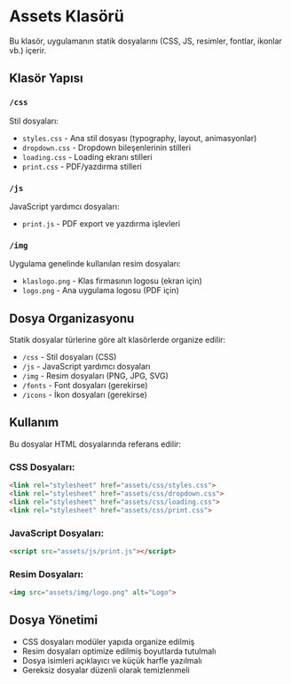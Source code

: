 # Assets Klasörü

Bu klasör, uygulamanın statik dosyalarını (CSS, JS, resimler, fontlar, ikonlar vb.) içerir.

## Klasör Yapısı

### `/css`
Stil dosyaları:
- `styles.css` - Ana stil dosyası (typography, layout, animasyonlar)
- `dropdown.css` - Dropdown bileşenlerinin stilleri
- `loading.css` - Loading ekranı stilleri  
- `print.css` - PDF/yazdırma stilleri

### `/js`
JavaScript yardımcı dosyaları:
- `print.js` - PDF export ve yazdırma işlevleri

### `/img`
Uygulama genelinde kullanılan resim dosyaları:
- `klaslogo.png` - Klas firmasının logosu (ekran için)
- `logo.png` - Ana uygulama logosu (PDF için)

## Dosya Organizasyonu

Statik dosyalar türlerine göre alt klasörlerde organize edilir:
- `/css` - Stil dosyaları (CSS)
- `/js` - JavaScript yardımcı dosyaları  
- `/img` - Resim dosyaları (PNG, JPG, SVG)
- `/fonts` - Font dosyaları (gerekirse)
- `/icons` - İkon dosyaları (gerekirse)

## Kullanım

Bu dosyalar HTML dosyalarında referans edilir:

### CSS Dosyaları:
```html
<link rel="stylesheet" href="assets/css/styles.css">
<link rel="stylesheet" href="assets/css/dropdown.css">
<link rel="stylesheet" href="assets/css/loading.css">
<link rel="stylesheet" href="assets/css/print.css">
```

### JavaScript Dosyaları:
```html
<script src="assets/js/print.js"></script>
```

### Resim Dosyaları:
```html
<img src="assets/img/logo.png" alt="Logo">
```

## Dosya Yönetimi

- CSS dosyaları modüler yapıda organize edilmiş
- Resim dosyaları optimize edilmiş boyutlarda tutulmalı
- Dosya isimleri açıklayıcı ve küçük harfle yazılmalı
- Gereksiz dosyalar düzenli olarak temizlenmeli
